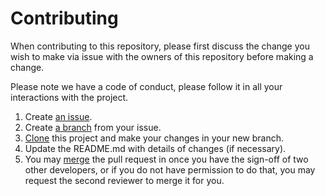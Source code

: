 # Contributing

When contributing to this repository, please first discuss the change you wish to make via issue with the owners of this repository before making a change. 

Please note we have a code of conduct, please follow it in all your interactions with the project.

1. Create [an issue](https://docs.github.com/en/issues/tracking-your-work-with-issues/using-issues/creating-an-issue).
2. Create [a branch](https://docs.github.com/en/issues/tracking-your-work-with-issues/using-issues/creating-a-branch-for-an-issue) from your issue.
2. [Clone](https://docs.github.com/en/repositories/creating-and-managing-repositories/cloning-a-repository) this project and make your changes in your new branch.
3. Update the README.md with details of changes (if necessary).
4. You may [merge](https://docs.github.com/en/pull-requests/collaborating-with-pull-requests/incorporating-changes-from-a-pull-request/merging-a-pull-request) the pull request in once you have the sign-off of two other developers, or if you 
   do not have permission to do that, you may request the second reviewer to merge it for you.